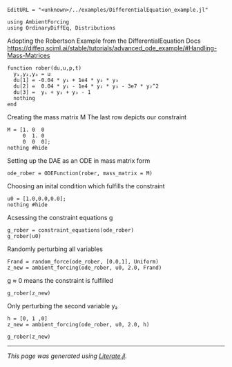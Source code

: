 ```@meta
EditURL = "<unknown>/../examples/DifferentialEquation_example.jl"
```

```@example DifferentialEquation_example
using AmbientForcing
using OrdinaryDiffEq, Distributions
```

Adopting the Robertson Example from the DifferentialEquation Docs
https://diffeq.sciml.ai/stable/tutorials/advanced_ode_example/#Handling-Mass-Matrices

```@example DifferentialEquation_example
function rober(du,u,p,t)
  y₁,y₂,y₃ = u
  du[1] = -0.04 * y₁ + 1e4 * y₂ * y₃
  du[2] =  0.04 * y₁ - 1e4 * y₂ * y₃ - 3e7 * y₂^2
  du[3] =  y₁ + y₂ + y₃ - 1
  nothing
end
```

Creating the mass matrix M
The last row depicts our constraint

```@example DifferentialEquation_example
M = [1. 0  0
     0  1. 0
     0  0  0];
nothing #hide
```

Setting up the DAE as an ODE in mass matrix form

```@example DifferentialEquation_example
ode_rober = ODEFunction(rober, mass_matrix = M)
```

Choosing an inital condition which fulfills the constraint

```@example DifferentialEquation_example
u0 = [1.0,0.0,0.0];
nothing #hide
```

Acsessing the constraint equations g

```@example DifferentialEquation_example
g_rober = constraint_equations(ode_rober)
g_rober(u0)
```

Randomly perturbing all variables

```@example DifferentialEquation_example
Frand = random_force(ode_rober, [0.0,1], Uniform)
z_new = ambient_forcing(ode_rober, u0, 2.0, Frand)
```

g ≈ 0 means the constraint is fulfilled

```@example DifferentialEquation_example
g_rober(z_new)
```

Only perturbing the second variable y₂

```@example DifferentialEquation_example
h = [0, 1 ,0]
z_new = ambient_forcing(ode_rober, u0, 2.0, h)

g_rober(z_new)
```

---

*This page was generated using [Literate.jl](https://github.com/fredrikekre/Literate.jl).*

